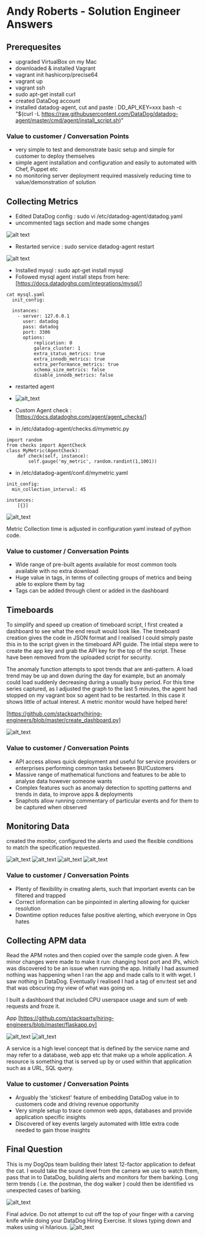 # Andy Roberts - Solution Engineer Answers

## Prerequesites

- upgraded VirtualBox on my Mac
- downloaded & installed Vagrant
- vagrant init hashicorp/precise64
- vagrant up
- vagrant ssh
- sudo apt-get install curl
- created DataDog account 
- installed datadog-agent, cut and paste : DD_API_KEY=xxx bash -c "$(curl -L https://raw.githubusercontent.com/DataDog/datadog-agent/master/cmd/agent/install_script.sh)"

### Value to customer / Conversation Points

- very simple to test and demonstrate basic setup and simple for customer to deploy themselves
- simple agent installation and configuration and easily to automated with Chef, Puppet etc
- no monitoring server deployment required massively reducing time to value/demonstration of solution

## Collecting Metrics

- Edited DataDog config : sudo vi /etc/datadog-agent/datadog.yaml
- uncommented tags section and made some changes 

 ![alt text](https://github.com/stackparty/hiring-engineers/blob/master/dd_agent_config.png "Tags in Agent Config")
 
- Restarted service : sudo service datadog-agent restart

![alt text](https://github.com/stackparty/hiring-engineers/blob/master/dd_hostmap.png "Host map in Datadog")

- Installed mysql : sudo apt-get install mysql
- Followed mysql agent install steps from here: [https://docs.datadoghq.com/integrations/mysql/]
```
cat mysql.yaml
  init_config:

  instances:
    - server: 127.0.0.1
      user: datadog
      pass: datadog
      port: 3306
      options:
          replication: 0
          galera_cluster: 1
          extra_status_metrics: true
          extra_innodb_metrics: true
          extra_performance_metrics: true
          schema_size_metrics: false
          disable_innodb_metrics: false
```

- restarted agent

- ![alt_text](https://github.com/stackparty/hiring-engineers/blob/master/dd_withmysql_agent.png "No tricks up my sleeve, Mysql Agent")

- Custom Agent check : [https://docs.datadoghq.com/agent/agent_checks/]
- in /etc/datadog-agent/checks.d/mymetric.py
```
import random
from checks import AgentCheck
class MyMetric(AgentCheck):
    def check(self, instance):
        self.gauge('my_metric', random.randint(1,1001))
```
- in /etc/datadog-agent/conf.d/mymetric.yaml
```
init_config:
  min_collection_interval: 45

instances:
    [{}]
```

![alt_text](https://github.com/stackparty/hiring-engineers/blob/master/dd_mymetric_explorer.png "my_metric explored")

Metric Collection time is adjusted in configuration yaml instead of python code. 

### Value to customer / Conversation Points

- Wide range of pre-built agents available for most common tools available with no extra download
- Huge value in tags, in terms of collecting groups of metrics and being able to explore them by tag
- Tags can be added through client or added in the dashboard 

## Timeboards

To simplify and speed up creation of timeboard script, I first created a dashboard to see what the end result would look like. The timeboard creation gives the code in JSON format and I realised I could simply paste this in to the script given in the timeboard API guide. The intial steps were to create the app key and grab the API key for the top of the script. These have been removed from the uploaded script for security. 

The anomaly function attempts to spot trends that are anti-pattern. A load trend may be up and down during the day for example, but an anomaly could load suddenly decreasing during a usually busy period. For this time series captured, as I adjusted the graph to the last 5 minutes, the agent had stopped on my vagrant box so agent had to be restarted. In this case it shows little of actual interest. A metric monitor would have helped here!

[https://github.com/stackparty/hiring-engineers/blob/master/create_dashboard.py]

![alt_text](https://github.com/stackparty/hiring-engineers/blob/master/datadog%20timeseries.png "my timeseries through api snapshot")

### Value to customer / Conversation Points

- API access allows quick deployment and useful for service providers or enterprises performing common tasks between BU/Customers
- Massive range of mathematical functions and features to be able to analyse data however someone wants
- Complex features such as anomaly detection to spotting patterns and trends in data, to improve apps & deployments
- Snaphots allow running commentary of particular events and for them to be captured when observed

## Monitoring Data

created the monitor, configured the alerts and used the flexible conditions to match the specification requested. 

![alt_text](https://github.com/stackparty/hiring-engineers/blob/master/dd_metric_monitor_setup.png "monitor setup")
![alt_text](https://github.com/stackparty/hiring-engineers/blob/master/dd_metric_monitor_alert.png "email alert")
![alt_text](https://github.com/stackparty/hiring-engineers/blob/master/dd_metric_snooze_1.png "weekday downtime")
![alt_text](https://github.com/stackparty/hiring-engineers/blob/master/dd_metric_snooze_2.png "weekend downtime")

### Value to customer / Conversation Points

- Plenty of flexibility in creating alerts, such that important events can be filtered and trapped
- Correct information can be pinpointed in alerting allowing for quicker resolution
- Downtime option reduces false positive alerting, which everyone in Ops hates

## Collecting APM data

Read the APM notes and then copied over the sample code given. A few minor changes were made to make it run: changing host port and IPs, which was discovered to be an issue when running the app. Initially I had assumed nothing was happening when I ran the app and made calls to it with wget. I saw nothing in DataDog. Eventually I realised I had a tag of env:test set and that was obscuring my view of what was going on.

I built a dashboard that included CPU userspace usage and sum of web requests and froze it.

App [https://github.com/stackparty/hiring-engineers/blob/master/flaskapp.py]

![alt_text](https://github.com/stackparty/hiring-engineers/blob/master/dd_apptrace_1.png "app trace dashboard config")
![alt_text](https://github.com/stackparty/hiring-engineers/blob/master/dd_apptrace_2.png "app trace graph")

A service is a high level concept that is defined by the service name and may refer to a database, web app etc that make up a whole application. A resource is something that is served up by or used within that application such as a URL, SQL query. 

### Value to customer / Conversation Points

- Arguably the 'stickest' feature of embedding DataDog value in to customers code and driving revenue opportunity
- Very simple setup to trace common web apps, databases and provide application specific insights
- Discovered of key events largely automated with little extra code needed to gain those insights

## Final Question

This is my DogOps team building their latest 12-factor application to defeat the cat. I would take the sound level from the camera we use to watch them, pass that in to DataDog, building alerts and monitors for them barking. Long term trends ( i.e. the postman, the dog walker ) could then be identified vs unexpected cases of barking.

![alt_text](https://github.com/stackparty/hiring-engineers/blob/master/dogops.jpg "dog ops")

Final advice. Do not attempt to cut off the top of your finger with a carving knife while doing your DataDog Hiring Exercise. It slows typing down and makes using vi hilarious. 
![alt_text](https://github.com/stackparty/hiring-engineers/blob/master/badmotorfinger.JPG "ooops")




